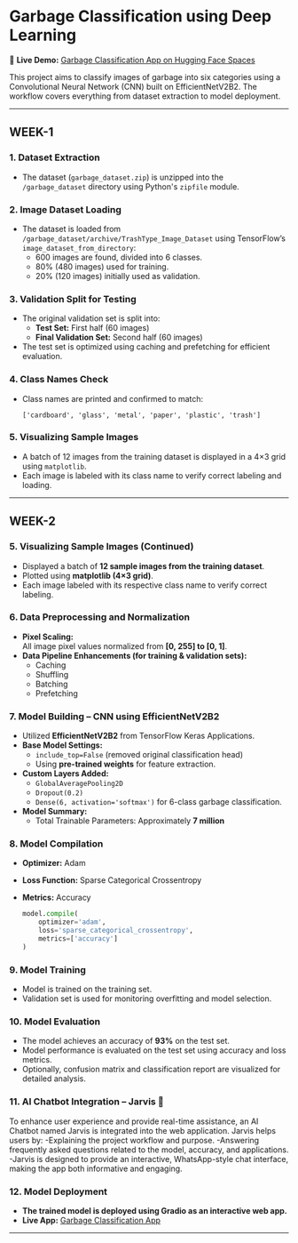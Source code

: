 # Garbage Classification using Deep Learning

🚀 **Live Demo:** [Garbage Classification App on Hugging Face Spaces](https://huggingface.co/spaces/miryalavarshitha/garbageclassification_app)

This project aims to classify images of garbage into six categories using a Convolutional Neural Network (CNN) built on EfficientNetV2B2. The workflow covers everything from dataset extraction to model deployment.

---

## WEEK-1

### 1. Dataset Extraction

- The dataset (`garbage_dataset.zip`) is unzipped into the `/garbage_dataset` directory using Python's `zipfile` module.

### 2. Image Dataset Loading

- The dataset is loaded from `/garbage_dataset/archive/TrashType_Image_Dataset` using TensorFlow’s `image_dataset_from_directory`:
  - 600 images are found, divided into 6 classes.
  - 80% (480 images) used for training.
  - 20% (120 images) initially used as validation.

### 3. Validation Split for Testing

- The original validation set is split into:
  - **Test Set:** First half (60 images)
  - **Final Validation Set:** Second half (60 images)
- The test set is optimized using caching and prefetching for efficient evaluation.

### 4. Class Names Check

- Class names are printed and confirmed to match:
  ```
  ['cardboard', 'glass', 'metal', 'paper', 'plastic', 'trash']
  ```

### 5. Visualizing Sample Images

- A batch of 12 images from the training dataset is displayed in a 4×3 grid using `matplotlib`.
- Each image is labeled with its class name to verify correct labeling and loading.

---

## WEEK-2

### 5. Visualizing Sample Images (Continued)

- Displayed a batch of **12 sample images from the training dataset**.
- Plotted using **matplotlib (4×3 grid)**.
- Each image labeled with its respective class name to verify correct labeling.

### 6. Data Preprocessing and Normalization

- **Pixel Scaling:**  
  All image pixel values normalized from **[0, 255] to [0, 1]**.
- **Data Pipeline Enhancements (for training & validation sets):**
  - Caching
  - Shuffling
  - Batching
  - Prefetching

### 7. Model Building – CNN using EfficientNetV2B2

- Utilized **EfficientNetV2B2** from TensorFlow Keras Applications.
- **Base Model Settings:**
  - `include_top=False` (removed original classification head)
  - Using **pre-trained weights** for feature extraction.
- **Custom Layers Added:**
  - `GlobalAveragePooling2D`
  - `Dropout(0.2)`
  - `Dense(6, activation='softmax')` for 6-class garbage classification.
- **Model Summary:**
  - Total Trainable Parameters: Approximately **7 million**

### 8. Model Compilation

- **Optimizer:** Adam
- **Loss Function:** Sparse Categorical Crossentropy
- **Metrics:** Accuracy

  ```python
  model.compile(
      optimizer='adam',
      loss='sparse_categorical_crossentropy',
      metrics=['accuracy']
  )
  ```

### 9. Model Training

- Model is trained on the training set.
- Validation set is used for monitoring overfitting and model selection.

### 10. Model Evaluation

- The model achieves an accuracy of **93%** on the test set.
- Model performance is evaluated on the test set using accuracy and loss metrics.
- Optionally, confusion matrix and classification report are visualized for detailed analysis.

### 11. AI Chatbot Integration – Jarvis 🤖

To enhance user experience and provide real-time assistance, an AI Chatbot named Jarvis is integrated into the web application.
Jarvis helps users by:
  -Explaining the project workflow and purpose.
  -Answering frequently asked questions related to the model, accuracy, and applications.
  -Jarvis is designed to provide an interactive, WhatsApp-style chat interface, making the app both informative and engaging.

### 12. Model Deployment

- **The trained model is deployed using Gradio as an interactive web app.**
- **Live App:** [Garbage Classification App](https://huggingface.co/spaces/miryalavarshitha/garbageclassification_app)

---

